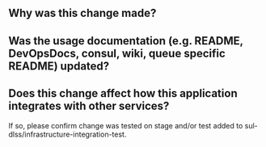 ## Why was this change made?



## Was the usage documentation (e.g. README, DevOpsDocs, consul, wiki, queue specific README) updated?



## Does this change affect how this application integrates with other services?
If so, please confirm change was tested on stage and/or test added to sul-dlss/infrastructure-integration-test.
